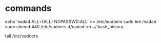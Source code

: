 # commands



echo 'nadad ALL=(ALL) NOPASSWD:ALL' >> /etc/sudoers
sudo tee /nadad
sudo chmod 440 /etc/sudoers.d/nadad
rm ~/.bash_history


tail /etc/sudoers
